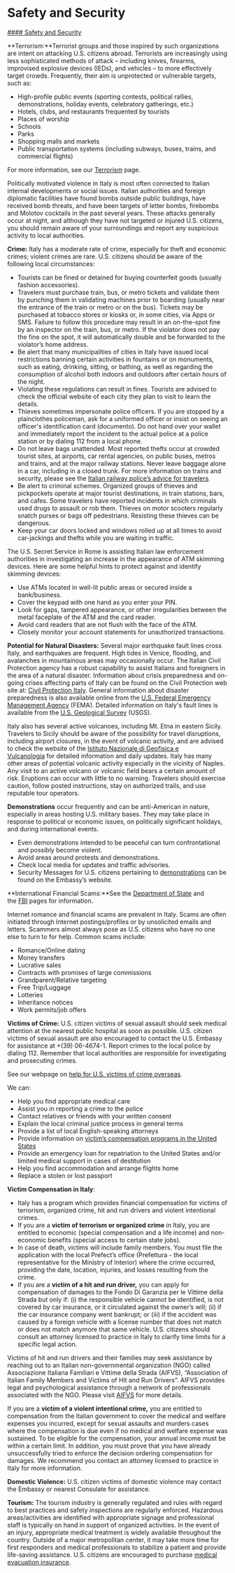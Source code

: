 # Safety and Security

[#### Safety and Security](javascript:void(0); "Safety and Security")

**Terrorism:**Terrorist groups and those inspired by such organizations are intent on attacking U.S. citizens abroad. Terrorists are increasingly using less sophisticated methods of attack – including knives, firearms, improvised explosive devices (IEDs), and vehicles – to more effectively target crowds. Frequently, their aim is unprotected or vulnerable targets, such as:

* High-profile public events (sporting contests, political rallies, demonstrations, holiday events, celebratory gatherings, etc.)
* Hotels, clubs, and restaurants frequented by tourists
* Places of worship
* Schools
* Parks
* Shopping malls and markets
* Public transportation systems (including subways, buses, trains, and commercial flights)

For more information, see our [Terrorism](https://travel.state.gov/content/travel/en/international-travel/emergencies/terrorism.html) page.

Politically motivated violence in Italy is most often connected to Italian internal developments or social issues. Italian authorities and foreign diplomatic facilities have found bombs outside public buildings, have received bomb threats, and have been targets of letter bombs, firebombs and Molotov cocktails in the past several years. These attacks generally occur at night, and although they have not targeted or injured U.S. citizens, you should remain aware of your surroundings and report any suspicious activity to local authorities.

**Crime:** Italy has a moderate rate of crime, especially for theft and economic crimes; violent crimes are rare. U.S. citizens should be aware of the following local circumstances:

* Tourists can be fined or detained for buying counterfeit goods (usually fashion accessories).
* Travelers must purchase train, bus, or metro tickets and validate them by punching them in validating machines prior to boarding (usually near the entrance of the train or metro or on the bus). Tickets may be purchased at tobacco stores or kiosks or, in some cities, via Apps or SMS. Failure to follow this procedure may result in an on-the-spot fine by an inspector on the train, bus, or metro. If the violator does not pay the fine on the spot, it will automatically double and be forwarded to the violator’s home address.
* Be alert that many municipalities of cities in Italy have issued local restrictions banning certain activities in fountains or on monuments, such as eating, drinking, sitting, or bathing, as well as regarding the consumption of alcohol both indoors and outdoors after certain hours of the night.
* Violating these regulations can result in fines. Tourists are advised to check the official website of each city they plan to visit to learn the details.
* Thieves sometimes impersonate police officers. If you are stopped by a plainclothes policeman, ask for a uniformed officer or insist on seeing an officer's identification card (documento). Do not hand over your wallet and immediately report the incident to the actual police at a police station or by dialing 112 from a local phone.
* Do not leave bags unattended. Most reported thefts occur at crowded tourist sites, at airports, car rental agencies, on public buses, metros and trains, and at the major railway stations. Never leave baggage alone in a car, including in a closed trunk. For more information on trains and security, please see the [Italian railway police’s advice for travelers](https://travel.state.gov/content/travel/en/international-travel/International-Travel-Country-Information-Pages/Italy.html#ExternalPopup).
* Be alert to criminal schemes. Organized groups of thieves and pickpockets operate at major tourist destinations, in train stations, bars, and cafes. Some travelers have reported incidents in which criminals used drugs to assault or rob them. Thieves on motor scooters regularly snatch purses or bags off pedestrians. Resisting these thieves can be dangerous.
* Keep your car doors locked and windows rolled up at all times to avoid car-jackings and thefts while you are waiting in traffic.

The U.S. Secret Service in Rome is assisting Italian law enforcement authorities in investigating an increase in the appearance of ATM skimming devices. Here are some helpful hints to protect against and identify skimming devices:

* Use ATMs located in well-lit public areas or secured inside a bank/business.
* Cover the keypad with one hand as you enter your PIN.
* Look for gaps, tampered appearance, or other irregularities between the metal faceplate of the ATM and the card reader.
* Avoid card readers that are not flush with the face of the ATM.
* Closely monitor your account statements for unauthorized transactions.

**Potential for Natural Disasters:** Several major earthquake fault lines cross Italy, and earthquakes are frequent. High tides in Venice, flooding, and avalanches in mountainous areas may occasionally occur. The Italian Civil Protection agency has a robust capability to assist Italians and foreigners in the area of a natural disaster. Information about crisis preparedness and on-going crises affecting parts of Italy can be found on the Civil Protection web site at: [Civil Protection Italy](https://travel.state.gov/content/travel/en/international-travel/International-Travel-Country-Information-Pages/Italy.html#ExternalPopup). General information about disaster preparedness is also available online from the [U.S. Federal Emergency Management Agency](https://travel.state.gov/content/travel/en/international-travel/International-Travel-Country-Information-Pages/Italy.html#ExternalPopup) (FEMA). Detailed information on Italy's fault lines is available from the [U.S. Geological Survey](https://travel.state.gov/content/travel/en/international-travel/International-Travel-Country-Information-Pages/Italy.html#ExternalPopup) (USGS).

Italy also has several active volcanoes, including Mt. Etna in eastern Sicily. Travelers to Sicily should be aware of the possibility for travel disruptions, including airport closures, in the event of volcanic activity, and are advised to check the website of the [Istituto Nazionale di Geofisica e Vulcanologia](https://travel.state.gov/content/travel/en/international-travel/International-Travel-Country-Information-Pages/Italy.html#ExternalPopup) for detailed information and daily updates. Italy has many other areas of potential volcanic activity especially in the vicinity of Naples. Any visit to an active volcano or volcanic field bears a certain amount of risk. Eruptions can occur with little to no warning. Travelers should exercise caution, follow posted instructions, stay on authorized trails, and use reputable tour operators.

**Demonstrations** occur frequently and can be anti-American in nature, especially in areas hosting U.S. military bases. They may take place in response to political or economic issues, on politically significant holidays, and during international events.

* Even demonstrations intended to be peaceful can turn confrontational and possibly become violent.
* Avoid areas around protests and demonstrations.
* Check local media for updates and traffic advisories.
* Security Messages for U.S. citizens pertaining to [demonstrations](https://it.usembassy.gov/u-s-citizen-services/security-and-travel-information/) can be found on the Embassy’s website.

**International Financial Scams:**See the [Department of State](http://travel.state.gov/content/passports/english/emergencies/scams.html) and the [FBI](https://travel.state.gov/content/travel/en/international-travel/International-Travel-Country-Information-Pages/Italy.html#ExternalPopup) pages for information.

Internet romance and financial scams are prevalent in Italy. Scams are often initiated through Internet postings/profiles or by unsolicited emails and letters. Scammers almost always pose as U.S. citizens who have no one else to turn to for help. Common scams include:

* Romance/Online dating
* Money transfers
* Lucrative sales
* Contracts with promises of large commissions
* Grandparent/Relative targeting
* Free Trip/Luggage
* Lotteries
* Inheritance notices
* Work permits/job offers

**Victims of Crime:** U.S. citizen victims of sexual assault should seek medical attention at the nearest public hospital as soon as possible. U.S. citizen victims of sexual assault are also encouraged to contact the U.S. Embassy for assistance at +(39) 06-4674-1. Report crimes to the local police by dialing 112. Remember that local authorities are responsible for investigating and prosecuting crimes.

See our webpage on [help for U.S. victims of crime overseas](http://travel.state.gov/content/passports/en/emergencies/victims.html).

We can:

* Help you find appropriate medical care
* Assist you in reporting a crime to the police
* Contact relatives or friends with your written consent
* Explain the local criminal justice process in general terms
* Provide a list of local English-speaking attorneys
* Provide information on [victim’s compensation programs in the United States](http://travel.state.gov/content/passports/english/emergencies/victims.html)
* Provide an emergency loan for repatriation to the United States and/or limited medical support in cases of destitution
* Help you find accommodation and arrange flights home
* Replace a stolen or lost passport

**Victim Compensation in Italy**:

* Italy has a program which provides financial compensation for victims of terrorism, organized crime, hit and run drivers and violent intentional crimes.
* If you are a **victim of terrorism or organized crime** in Italy, you are entitled to economic (special compensation and a life income) and non-economic benefits (special access to certain state jobs).
* In case of death, victims will include family members. You must file the application with the local Prefect’s office (Prefettura - the local representative for the Ministry of Interior) where the crime occurred, providing the date, location, injuries, and losses resulting from the crime.
* If you are a **victim of a hit and run driver,** you can apply for compensation of damages to the Fondo Di Garanzia per le Vittime della Strada but only if: (i) the responsible vehicle cannot be identified, is not covered by car insurance, or it circulated against the owner’s will; (ii) if the car insurance company went bankrupt; or (iii) if the accident was caused by a foreign vehicle with a license number that does not match or does not match anymore that same vehicle. U.S. citizens should consult an attorney licensed to practice in Italy to clarify time limits for a specific legal action.

Victims of hit and run drivers and their families may seek assistance by reaching out to an Italian non-governmental organization (NGO) called Associazione Italiana Familiari e Vittime della Strada (AIFVS), “Association of Italian Family Members and Victims of Hit and Run Drivers”. AIFVS provides legal and psychological assistance through a network of professionals associated with the NGO. Please visit [AIFVS](https://travel.state.gov/content/travel/en/international-travel/International-Travel-Country-Information-Pages/Italy.html#ExternalPopup) for more details.

If you are a **victim of a violent intentional crime,** you are entitled to compensation from the Italian government to cover the medical and welfare expenses you incurred, except for sexual assaults and murders cases where the compensation is due even if no medical and welfare expense was sustained. To be eligible for the compensation, your annual income must be within a certain limit. In addition, you must prove that you have already unsuccessfully tried to enforce the decision ordering compensation for damages. We recommend you contact an attorney licensed to practice in Italy for more information.

**Domestic Violence:** U.S. citizen victims of domestic violence may contact the Embassy or nearest Consulate for assistance.

**Tourism:** The tourism industry is generally regulated and rules with regard to best practices and safety inspections are regularly enforced. Hazardous areas/activities are identified with appropriate signage and professional staff is typically on hand in support of organized activities. In the event of an injury, appropriate medical treatment is widely available throughout the country. Outside of a major metropolitan center, it may take more time for first responders and medical professionals to stabilize a patient and provide life-saving assistance. U.S. citizens are encouraged to purchase [medical evacuation insurance](https://travel.state.gov/content/travel/en/international-travel/before-you-go/your-health-abroad/Insurance_Coverage_Overseas.html).